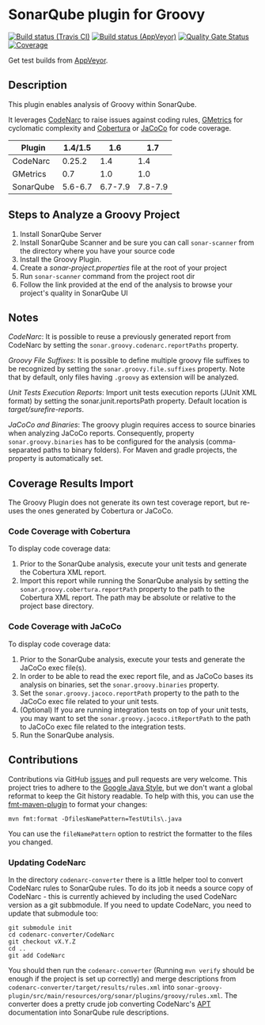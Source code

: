 # SonarQube plugin for Groovy

[![Build status (Travis CI)](https://travis-ci.com/Inform-Software/sonar-groovy.svg?branch=master)](https://travis-ci.com/Inform-Software/sonar-groovy)
[![Build status (AppVeyor)](https://ci.appveyor.com/api/projects/status/si4v2gs7h4qiv27j/branch/master?svg=true)](https://ci.appveyor.com/project/TobiX/sonar-groovy/branch/master)
[![Quality Gate Status](https://sonarcloud.io/api/project_badges/measure?project=org.sonarsource.groovy%3Agroovy&metric=alert_status)](https://sonarcloud.io/dashboard?id=org.sonarsource.groovy%3Agroovy)
[![Coverage](https://sonarcloud.io/api/project_badges/measure?project=org.sonarsource.groovy%3Agroovy&metric=coverage)](https://sonarcloud.io/dashboard?id=org.sonarsource.groovy%3Agroovy)

Get test builds from [AppVeyor](https://ci.appveyor.com/project/TobiX/sonar-groovy/build/artifacts).

## Description

This plugin enables analysis of Groovy within SonarQube.

It leverages [CodeNarc](http://codenarc.sourceforge.net/) to raise issues
against coding rules, [GMetrics](http://gmetrics.sourceforge.net/) for
cyclomatic complexity and [Cobertura](http://cobertura.sourceforge.net/) or
[JaCoCo](http://www.eclemma.org/jacoco/) for code coverage.

Plugin    | 1.4/1.5 | 1.6     | 1.7
----------|---------|---------|-----
CodeNarc  | 0.25.2  | 1.4     | 1.4
GMetrics  | 0.7     | 1.0     | 1.0
SonarQube | 5.6-6.7 | 6.7-7.9 | 7.8-7.9

## Steps to Analyze a Groovy Project
1. Install SonarQube Server
1. Install SonarQube Scanner and be sure you can call `sonar-scanner` from the directory where you have your source code
1. Install the Groovy Plugin.
1. Create a _sonar-project.properties_ file at the root of your project
1. Run `sonar-scanner` command from the project root dir
1. Follow the link provided at the end of the analysis to browse your project's quality in SonarQube UI

## Notes

*CodeNarc*: It is possible to reuse a previously generated report from CodeNarc
by setting the `sonar.groovy.codenarc.reportPaths` property.

*Groovy File Suffixes*: It is possible to define multiple groovy file suffixes
to be recognized by setting the `sonar.groovy.file.suffixes` property. Note
that by default, only files having `.groovy` as extension will be analyzed.

*Unit Tests Execution Reports*: Import unit tests execution reports (JUnit XML
format) by setting the sonar.junit.reportsPath property. Default location is
_target/surefire-reports_.

*JaCoCo and Binaries*: The groovy plugin requires access to source binaries
when analyzing JaCoCo reports. Consequently, property `sonar.groovy.binaries`
has to be configured for the analysis (comma-separated paths to binary
folders). For Maven and gradle projects, the property is automatically set.

## Coverage Results Import

The Groovy Plugin does not generate its own test coverage report, but re-uses
the ones generated by Cobertura or JaCoCo. 

### Code Coverage with Cobertura

To display code coverage data:

1. Prior to the SonarQube analysis, execute your unit tests and generate the
   Cobertura XML report.
1. Import this report while running the SonarQube analysis by setting the
   `sonar.groovy.cobertura.reportPath` property to the path to the Cobertura
   XML report. The path may be absolute or relative to the project base
   directory.

### Code Coverage with JaCoCo

To display code coverage data:

1. Prior to the SonarQube analysis, execute your tests and generate the JaCoCo
   exec file(s).
1. In order to be able to read the exec report file, and as JaCoCo bases its
   analysis on binaries, set the `sonar.groovy.binaries` property.
1. Set the `sonar.groovy.jacoco.reportPath` property to the path to the JaCoCo
   exec file related to your unit tests.
1. (Optional) If you are running integration tests on top of your unit tests,
   you may want to set the `sonar.groovy.jacoco.itReportPath` to the path to
   JaCoCo exec file related to the integration tests.
1. Run the SonarQube analysis.

## Contributions

Contributions via GitHub [issues] and pull requests are very welcome. This
project tries to adhere to the [Google Java Style], but we don't want a global
reformat to keep the Git history readable. To help with this, you can use the
[fmt-maven-plugin] to format your changes:

    mvn fmt:format -DfilesNamePattern=TestUtils\.java

You can use the `fileNamePattern` option to restrict the formatter to the files
you changed.

[issues]: https://github.com/Inform-Software/sonar-groovy/issues/new
[Google Java Style]: https://google.github.io/styleguide/javaguide.html
[fmt-maven-plugin]: https://github.com/coveo/fmt-maven-plugin

### Updating CodeNarc

In the directory `codenarc-converter` there is a little helper tool to convert
CodeNarc rules to SonarQube rules. To do its job it needs a source copy of
CodeNarc - this is currently achieved by including the used CodeNarc version as
a git subbmodule. If you need to update CodeNarc, you need to update that
submodule too:

```
git submodule init
cd codenarc-converter/CodeNarc
git checkout vX.Y.Z
cd ..
git add CodeNarc
```

You should then run the `codenarc-converter` (Running `mvn verify` should be
enough if the project is set up correctly) and merge descriptions from
`codenarc-converter/target/results/rules.xml` into
`sonar-groovy-plugin/src/main/resources/org/sonar/plugins/groovy/rules.xml`.
The converter does a pretty crude job converting CodeNarc's [APT] documentation
into SonarQube rule descriptions.

[APT]: https://maven.apache.org/doxia/references/apt-format.html
